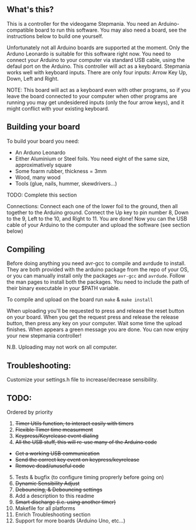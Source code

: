 What's this?
------------
This is a controller for the videogame Stepmania. You need an Arduino-compatible
board to run this software. You may also need a board, see the instructions below
to build one yourself.

Unfortunately not all Arduino boards are supported at the moment. Only the Arduno
Leonardo is suitable for this software right now.
You need to connect your Arduino to your computer via standard USB cable, using the
defaul port on the Arduino. This controller will act as a keyboard. Stepmania works
well with keyboard inputs. There are only four inputs: Arrow Key Up, Down, Left and
Right.

NOTE: This board will act as a keyboard even with other programs, so if you leave
the board connected to your computer when other programs are running you may get
undesidered inputs (only the four arrow keys), and it might conflict with your
existing keyboard.

Building your board
-------------------
To build your board you need:
* An Arduno Leonardo
* Either Aluminium or Steel foils. You need eight of the same size, approximatively square
* Some foarm rubber, thickness = 3mm
* Wood, many wood
* Tools (glue, nails, hummer, skewdrivers...)

TODO: Complete this section

Connections: Connect each one of the lower foil to the ground, then all together to the
Arduino ground. Connect the Up key to pin number 8, Down to the 9, Left to the 10, and
Right to 11. You are done! Now you can the USB cable of your Arduino to the computer
and upload the software (see section below)


Compiling
---------

Before doing anything you need avr-gcc to compile and avrdude to install.
They are both provided with the arduino package from the repo of your OS,
or you can manually install only the packages `avr-gcc` and `avrdude`.
Follow the man pages to install both the packages. You need to include
the path of their binary executable in your $PATH variable.

To compile and upload on the board run `make` & `make install`

When uploading you'll be requested to press and release the reset button on your board.
When you get the request press and release the release button, then press any key on your computer.
Wait some time the upload finishes. When appears a green message you are done.
You can now enjoy your new stepmania controller!

N.B. Uploading may not work on all computer.

Troubleshooting:
----------------

Customize your settings.h file to increase/decrease sensibility.

TODO:
-----

Ordered by priority

1. <del>Timer Utils function, to interact easily with timers<del>
2. <del>Flexible Timer time measurment<del>
3. <del>Keypress/Keyrelease event dialing</del>
4. <del>All the USB stuff, this will re-use many of the Arduino code</del>
  * <del>Get a working USB communication</del>
  * <del>Send the correct key event on keypress/keyrelease</del>
  * <del>Remove dead/unuseful code</del>
5. Tests & bugfix (to configure timing proprerly before going on)
6. <del>Dynamic Sensibility Adjust</del>
7. <del>Debouncing, & Debouncing settings</del>
8. Add a description to this readme
9. <del>Smart discharge (i.e. using another timer)<del>
10. Makefile for all platforms
11. Enrich Troubleshooting section
12. Support for more boards (Arduino Uno, etc...)

